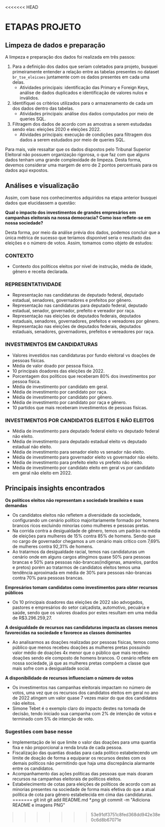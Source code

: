 <<<<<<< HEAD
# ETAPAS PROJETO

## Limpeza de dados e preparação

A limpeza e preparação dos dados foi realizada em três passos:

1. Para a definição dos dados que seriam coletados para projeto, busquei primeiramente entender a relação entre as tabelas presentes no dataset `br_tse_eleicoes` juntamente com os dados presentes em cada uma delas.
   - Atividades principais: identificação das Primary e Foreign Keys, análise de dados duplicados e identificação de valores nulos e inválidos.
2. Identifiquei os critérios utilizados para o armazenamento de cada um dos dados dentro das tabelas.
   - Atividades principais: análise dos dados computados por meio de queries SQL.
3. Filtragem dos dados de acordo com as amostras a serem estudadas sendo elas: eleições 2020 e eleições 2022.
   - Atividades principais: execução de condições para filtragem dos dados a serem estudados por meio de queries SQL.

Para mais, vale ressaltar que os dados dispostos pelo Tribunal Superior Eleitoral não possuem organização rigorosa, o que faz com que alguns dados tenham uma grande complexidade de limpeza. Desta forma, devemos considerar uma margem de erro de 2 pontos percentuais para os dados aqui expostos.

## Análises e visualização

Assim, com base nos conhecimentos adquiridos na etapa anterior busquei dados que elucidassem a questão:

**Qual o impacto dos investimentos de grandes empresários em campanhas eleitorais na nossa democracia? Como isso reflete-se em nossa sociedade?**

Desta forma, por meio da análise prévia dos dados, podemos concluir que a única métrica de sucesso que teríamos disponível seria o resultado das eleições e o número de votos. Assim, tomamos como objeto de estudos:

### CONTEXTO

- Contexto dos políticos eleitos por nível de instrução, média de idade, gênero e receita declarada.

### REPRESENTATIVIDADE

- Representação nas candidaturas de deputado federal, deputado estadual, senadores, governadores e prefeitos por gênero.
- Representação nas candidaturas para deputado federal, deputado estadual, senador, governador, prefeito e vereador por raça.
- Representação nas eleições de deputados federais, deputados estaduais, senadores, governadores, prefeitos e vereadores por gênero.
- Representação nas eleições de deputados federais, deputados estaduais, senadores, governadores, prefeitos e vereadores por raça.

### INVESTIMENTOS EM CANDIDATURAS

- Valores investidos nas candidaturas por fundo eleitoral vs doações de pessoas físicas.
- Média de valor doado por pessoa física.
- 10 principais doadores das eleições de 2022.
- Porcentagem dos políticos que receberam 80% dos investimentos por pessoa física.
- Média de investimento por candidato em geral.
- Média de investimento por candidato por raça.
- Média de investimento por candidato por gênero.
- Média de investimento por candidato por raça e gênero.
- 10 partidos que mais receberam investimentos de pessoas físicas.

### INVESTIMENTOS POR CANDIDATOS ELEITOS E NÃO ELEITOS

- Média de investimento para deputado federal eleito vs deputado federal não eleito.
- Média de investimento para deputado estadual eleito vs deputado estadual não eleito.
- Média de investimento para senador eleito vs senador não eleito.
- Média de investimento para governador eleito vs governador não eleito.
- Média de investimento para prefeito eleito vs prefeito não eleito.
- Média de investimento por candidato eleito em geral vs por candidato em geral não eleito em 2022.

## Principais insights encontrados

**Os políticos eleitos não representam a sociedade brasileira e suas demandas**
- Os candidatos eleitos não refletem a diversidade da sociedade, configurando um cenário político majoritariamente formado por homens brancos ricos excluindo minorias como mulheres e pessoas pretas.
- Na corrida contra a desigualdade de gênero, temos um padrão na média de eleições para mulheres de 15% contra 85% de homens. Sendo que no cargo de governador chegamos a um cenário mais crítico com 7,69% de mulheres contra 92,31% de homens.
- Ao tratarmos da desigualdade racial, temos nas candidaturas um cenário onde em alguns cargos atingimos quase 50% para pessoas brancas e 50% para pessoas não-brancas(indígenas, amarelos, pardos e pretos) porém ao tratarmos de candidatos eleitos temos uma tendência aproximada em média de 30% para pessoas não-brancas contra 70% para pessoas brancas.

**Empresários tomam candidatos como investimentos para obter recursos públicos**
- Os 10 principais doadores das eleições de 2022 são advogados, pastores e empresários do setor calçadista, automotivo, pecuária e saúde, sendo que os valores doados por estes resultam em uma média de R$3.296.259,27.

**A desigualdade de recursos nas candidaturas impacta as classes menos favorecidas na sociedade e favorece as classes dominantes**
- Ao analisarmos as doações realizadas por pessoas físicas, temos como público que menos recebeu doações as mulheres pretas possuindo valor médio de doações 4x menor que o público que mais recebeu doações sendo ele composto de homens brancos. O cenário reflete em nossa sociedade, já que as mulheres pretas compõem a classe que mais sofre com a desigualdade social.

**A disponibilidade de recursos influenciam o número de votos**
- Os investimentos nas campanhas eleitorais impactam no número de votos, uma vez que os recursos dos candidatos eleitos em geral no ano de 2022 atingem um valor quase 7 vezes maior do que dos candidatos não eleitos.
- Simone Tebet é o exemplo claro do impacto destes na tomada de decisão, tendo iniciado sua campanha com 2% de intenção de votos e terminado com 5% de intenção de voto.

### Sugestões com base nesse

- Implementação de lei que limite o valor das doações para uma quantia fixa e não proporcional a renda bruta de cada pessoa.
- Fiscalização das quantias doadas para cada político estabelecendo um limite de doação de forma a equiparar os recursos destes com os demais políticos não permitindo que haja uma discrepância alarmante entre os candidatos.
- Acompanhamento das ações políticas das pessoas que mais doaram recursos na campanhas eleitorais de políticos eleitos.
- Estabelecimento de cotas para eleições de políticos de acordo com as minorias presentes na sociedade de forma mais efetiva do que a atual política de cota para gênero estabelecida em cima das candidaturas.
=======
git init
git add README.md *.png
git commit -m "Adiciona README e imagens PNG"
>>>>>>> 53e91df3751c8fed368dd942e38e0c6d8b67071e
